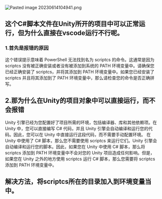 ![Pasted image 20230614104941.png](https://cenyi-picture-1317709115.cos.ap-shanghai.myqcloud.com/picture/202306230142390.png)

## 这个C#脚本文件在Unity所开的项目中可以正常运行，但为什么直接在vscode运行不行呢。
### 1.首先是报错的原因
这个错误提示意味着 PowerShell 无法找到名为 scriptcs 的命令。这通常是因为 scriptcs 没有被正确安装或者没有被添加到系统的 PATH 环境变量中。请确保您已经正确安装了 scriptcs，并将其添加到 PATH 环境变量中。如果您已经安装了 scriptcs 并且将其添加到了 PATH 环境变量中，那么请检查您的命令是否正确拼写。
## 2.那为什么在Unity的项目对象中可以直接运行，而不会报错
Unity 引擎已经为您配置好了项目所需的环境，包括编译器、库和其他依赖项。在 Unity 中，您可以直接编写 C# 代码，并且 Unity 引擎会自动编译和运行您的代码。因此，您可以在 Unity 中直接运行这段代码，而不需要手动配置环境。
在 Unity 中使用了 C# 脚本，那么您不需要使用 scriptcs 来运行它们。Unity 引擎会自动编译和运行您的脚本。因此，如果您在 Unity 中使用 C# 脚本，那么将 scriptcs 添加到 PATH 环境变量中不会对您的 Unity 项目造成任何影响。但是，如果您在 Unity 之外的地方使用 scriptcs 运行 C# 脚本，那么您需要将 scriptcs 添加到 PATH 环境变量中。

## 解决方法，将scriptcs所在的目录加入到环境变量当中。
